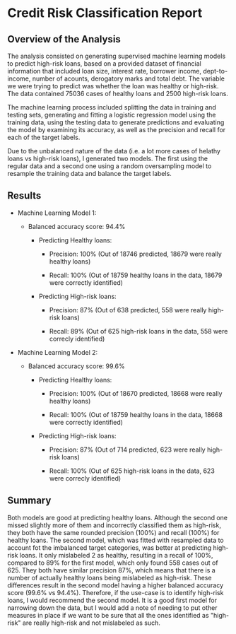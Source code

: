 # Credit Risk Classification Report

## Overview of the Analysis

The analysis consisted on generating supervised machine learning models to predict high-risk loans, based on a provided dataset of financial information that included loan size, interest rate, borrower income, dept-to-income, number of acounts, derogatory marks and total debt. The variable we were trying to predict was whether the loan was healthy or high-risk. The data contained 75036 cases of healthy loans and 2500 high-risk loans. 

The machine learning process included splitting the data in training and testing sets, generating and fitting a logistic regression model using the training data, using the testing data to generate predictions and evaluating the model by examining its accuracy, as well as the precision and recall for each of the target labels. 

Due to the unbalanced nature of the data (i.e. a lot more cases of helathy loans vs high-risk loans), I generated two models. The first using the regular data and a second one using a random oversampling model to resample the training data and balance the target labels.


## Results

* Machine Learning Model 1:

  * Balanced accuracy score: 94.4%

    * Predicting Healthy loans:

      * Precision: 100% (Out of 18746 predicted, 18679 were really healthy loans)

      * Recall: 100% (Out of 18759 healthy loans in the data, 18679 were correctly identified)

    * Predicting High-risk loans:

      * Precision: 87% (Out of 638 predicted, 558 were really high-risk loans)

      * Recall: 89% (Out of 625 high-risk loans in the data, 558 were correcly identified)

* Machine Learning Model 2:

  * Balanced accuracy score: 99.6%

    * Predicting Healthy loans:

      * Precision: 100% (Out of 18670 predicted, 18668 were really healthy loans)

      * Recall: 100% (Out of 18759 healthy loans in the data, 18668 were correctly identified)

    * Predicting High-risk loans:

      * Precision: 87% (Out of 714 predicted, 623 were really high-risk loans)

      * Recall: 100% (Out of 625 high-risk loans in the data, 623 were correcly identified)

## Summary

Both models are good at predicting healthy loans. Although the second one missed slightly more of them and incorrectly classified them as high-risk, they both have the same rounded precision (100%) and recall (100%) for healthy loans. The second model, which was fitted with resampled data to account fot the imbalanced target categories, was better at predicting high-risk loans. It only mislabeled 2 as healthy, resulting in a recall of 100%, compared to 89% for the first model, which only found 558 cases out of 625. They both have similar precision 87%, which means that there is a number of actually healthy loans being mislabeled as high-risk. These differences result in the second model having a higher balanced accuracy score (99.6% vs 94.4%). Therefore, if the use-case is to identify high-risk loans, I would recommend the second model. It is a good first model for narrowing down the data, but I would add a note of needing to put other measures in place if we want to be sure that all the ones identified as "high-risk" are really high-risk and not mislabeled as such.
